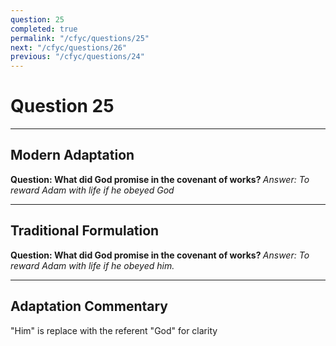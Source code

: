 ```yaml
---
question: 25
completed: true
permalink: "/cfyc/questions/25"
next: "/cfyc/questions/26"
previous: "/cfyc/questions/24"
---
```

# Question 25
---
## Modern Adaptation
<strong>
    Question: What did God promise in the covenant of works?
</strong>

<em>
    Answer: To reward Adam with life if he obeyed God
</em>

---
## Traditional Formulation
<strong>
    Question: What did God promise in the covenant of works?
</strong>

<em>
    Answer: To reward Adam with life if he obeyed him.
</em>

---
## Adaptation Commentary
"Him" is replace with the referent "God" for clarity
